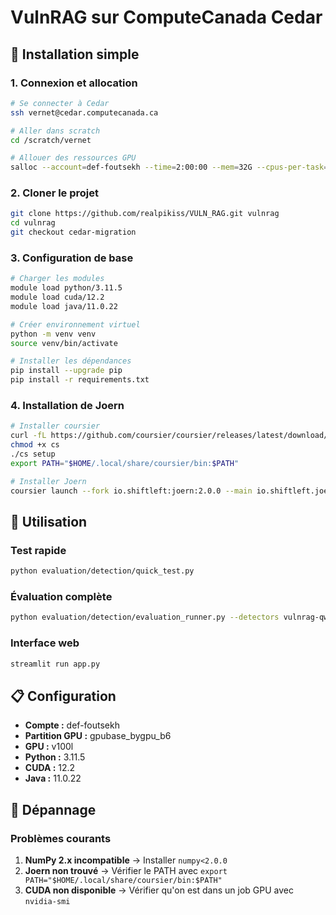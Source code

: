# VulnRAG sur ComputeCanada Cedar

## 🚀 Installation simple

### 1. Connexion et allocation
```bash
# Se connecter à Cedar
ssh vernet@cedar.computecanada.ca

# Aller dans scratch
cd /scratch/vernet

# Allouer des ressources GPU
salloc --account=def-foutsekh --time=2:00:00 --mem=32G --cpus-per-task=8 --partition=gpubase_bygpu_b6 --gres=gpu:v100l:1
```

### 2. Cloner le projet
```bash
git clone https://github.com/realpikiss/VULN_RAG.git vulnrag
cd vulnrag
git checkout cedar-migration
```

### 3. Configuration de base
```bash
# Charger les modules
module load python/3.11.5
module load cuda/12.2
module load java/11.0.22

# Créer environnement virtuel
python -m venv venv
source venv/bin/activate

# Installer les dépendances
pip install --upgrade pip
pip install -r requirements.txt
```

### 4. Installation de Joern
```bash
# Installer coursier
curl -fL https://github.com/coursier/coursier/releases/latest/download/cs-x86_64-pc-linux.gz | gzip -d > cs
chmod +x cs
./cs setup
export PATH="$HOME/.local/share/coursier/bin:$PATH"

# Installer Joern
coursier launch --fork io.shiftleft:joern:2.0.0 --main io.shiftleft.joern.JoernParse -- joern-parse --help
```

## 🎯 Utilisation

### Test rapide
```bash
python evaluation/detection/quick_test.py
```

### Évaluation complète
```bash
python evaluation/detection/evaluation_runner.py --detectors vulnrag-qwen2.5 --max-samples 10
```

### Interface web
```bash
streamlit run app.py
```

## 📋 Configuration

- **Compte :** def-foutsekh
- **Partition GPU :** gpubase_bygpu_b6
- **GPU :** v100l
- **Python :** 3.11.5
- **CUDA :** 12.2
- **Java :** 11.0.22

## 🔧 Dépannage

### Problèmes courants
1. **NumPy 2.x incompatible** → Installer `numpy<2.0.0`
2. **Joern non trouvé** → Vérifier le PATH avec `export PATH="$HOME/.local/share/coursier/bin:$PATH"`
3. **CUDA non disponible** → Vérifier qu'on est dans un job GPU avec `nvidia-smi` 